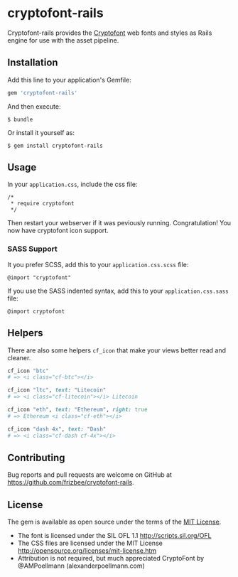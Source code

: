 # cryptofont-rails

Cryptofont-rails provides the [Cryptofont](https://cryptofont.com/) web fonts and styles as Rails engine for use with the asset pipeline.

## Installation

Add this line to your application's Gemfile:

```ruby
gem 'cryptofont-rails'
```

And then execute:

    $ bundle

Or install it yourself as:

    $ gem install cryptofont-rails

## Usage

In your `application.css`, include the css file:
```
/*
 * require cryptofont
 */
```
Then restart your webserver if it was peviously running.
Congratulation! You now have cryptofont icon support.

### SASS Support
It you prefer SCSS, add this to your `application.css.scss` file:
```
@import "cryptofont"
```
If you use the SASS indented syntax, add this to your `application.css.sass` file:
```
@import cryptofont
```

## Helpers
There are also some helpers `cf_icon` that make your views better read and cleaner.

```ruby
cf_icon "btc"
# => <i class="cf-btc"></i>

cf_icon "ltc", text: "Litecoin"
# => <i class="cf-litecoin"></i> Litecoin

cf_icon "eth", text: "Ethereum", right: true
# => Ethereum <i class="cf-eth"></i>

cf_icon "dash 4x", text: "Dash"
# => <i class="cf-dash cf-4x"></i>
```

## Contributing

Bug reports and pull requests are welcome on GitHub at https://github.com/frizbee/cryptofont-rails.

## License

The gem is available as open source under the terms of the [MIT License](https://opensource.org/licenses/MIT).
* The font is licensed under the SIL OFL 1.1 http://scripts.sil.org/OFL
* The CSS files are licensed under the MIT License http://opensource.org/licenses/mit-license.htm
* Attribution is not required, but much appreciated CryptoFont by @AMPoellmann (alexanderpoellmann.com)
